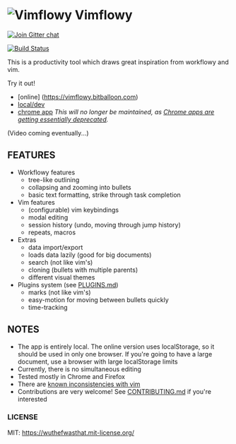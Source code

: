 # ![Vimflowy](/static/images/vimflowy-32.png?raw=true) Vimflowy

[![Join Gitter chat](https://badges.gitter.im/WuTheFWasThat/vimflowy.svg)](https://gitter.im/WuTheFWasThat/vimflowy)

[![Build Status](https://travis-ci.org/WuTheFWasThat/vimflowy.svg?branch=travis)](https://travis-ci.org/WuTheFWasThat/vimflowy)

This is a productivity tool which draws great inspiration from workflowy and vim.

Try it out!
- [online] (https://vimflowy.bitballoon.com)
- [local/dev](CONTRIBUTING.md)
- [chrome app](https://chrome.google.com/webstore/detail/vimflowy/dkdhbejgjplkmbiglmjobppakgmiimei)
  *This will no longer be maintained, as [Chrome apps are getting essentially deprecated](https://blog.chromium.org/2016/08/from-chrome-apps-to-web.html).*

(Video coming eventually...)

## FEATURES ##

- Workflowy features
  - tree-like outlining
  - collapsing and zooming into bullets
  - basic text formatting, strike through task completion
- Vim features
  - (configurable) vim keybindings
  - modal editing
  - session history (undo, moving through jump history)
  - repeats, macros
- Extras
  - data import/export
  - loads data lazily (good for big documents)
  - search (not like vim's)
  - cloning (bullets with multiple parents)
  - different visual themes
- Plugins system (see [PLUGINS.md](PLUGINS.md))
  - marks (not like vim's)
  - easy-motion for moving between bullets quickly
  - time-tracking

## NOTES ##

- The app is entirely local. The online version uses localStorage, so it should be used in only one browser.
  If you're going to have a large document, use a browser with large localStorage limits
- Currently, there is no simultaneous editing
- Tested mostly in Chrome and Firefox
- There are [known inconsistencies with vim](vim_inconsistencies.md)
- Contributions are very welcome!  See [CONTRIBUTING.md](CONTRIBUTING.md) if you're interested

### LICENSE ###

MIT: https://wuthefwasthat.mit-license.org/
